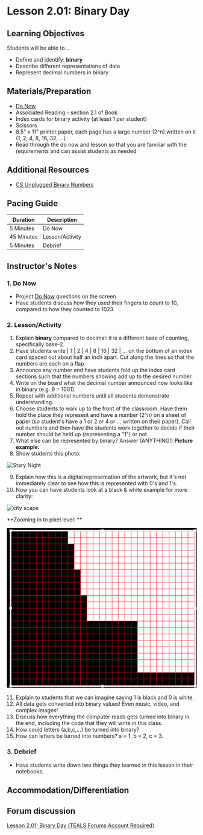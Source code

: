 # Lesson 2.01: Binary Day

## Learning Objectives
Students will be able to...
* Define and identify: **binary**
* Describe different representations of data
* Represent decimal numbers in binary

## Materials/Preparation
* [Do Now]
* Associated Reading - section 2.1 of Book
* Index cards for binary activity (at least 1 per student)
* Scissors
* 8.5" x 11" printer paper, each page has a large number (2^n) written on it (1, 2, 4, 8, 16, 32, ...)
* Read through the do now and lesson so that you are familiar with the requirements and can assist students as needed

## Additional Resources
* [CS Unplugged Binary Numbers]

## Pacing Guide
| **Duration**   | **Description** |
| ---------- | ----------- |
| 5 Minutes  | Do Now      |
| 45 Minutes | Lesson/Activity      |
| 5 Minutes | Debrief     |

## Instructor's Notes
### 1. Do Now
* Project [Do Now] questions on the screen
* Have students discuss how they used their fingers to count to 10, compared to how they counted to 1023.
### 2. Lesson/Activity
1. Explain **binary** compared to decimal: it is a different base of counting, specifically base-2. 
2. Have students write | 1 | 2 | 4 | 8 | 16 | 32 | ... on the bottom of an index card spaced out about half an inch apart. Cut along the lines so that the numbers are each on a flap. 
3. Announce any number and have students fold up the index card sections such that the numbers showing add up to the desired number.
4. Write on the board what the decimal number announced now looks like in binary (e.g. 9 = 1001).
5. Repeat with additional numbers until all students demonstrate understanding.
6. Choose students to walk up to the front of the classroom. Have them hold the place they represent and have a number (2^n) on a sheet of paper (so student's have a 1 or 2 or 4 or ... written on their paper). 
Call out numbers and then have the students work together to decide if their number should be held up (representing a "1") or not.
7. What else can be represented by binary? Answer (ANYTHING!)
**Picture example:**
8. Show students this photo: 

![Stary Night](starynight.png)

9. Explain how this is a digital representation of the artwork, but it's not immediately clear to see how this is represented with 0's and 1's.    
10. Now you can have students look at a black & white example for more clarity: 

![city scape](basic_city.png)

**Zooming in to pixel level: **

![Pixel Level](Pixel_Level.png)

11. Explain to students that we can imagine saying 1 is black and 0 is white.
12. All data gets converted into binary values! Even music, video, and complex images!
13. Discuss how everything the computer reads gets turned into binary in the end, including the code that they will write in this class.
14. How could letters (a,b,c,...) be turned into binary? 
15. How can letters be turned into numbers? a = 1, b = 2, c = 3.

### 3. Debrief
* Have students write down two things they learned in this lesson in their notebooks.

## Accommodation/Differentiation


## Forum discussion
[Lesson 2.01: Binary Day (TEALS Forums Account Required)](https://forums.tealsk12.org/c/2nd-semester-unit-2/2-01-binary-day)


[Do Now]:do_now.md
[CS Unplugged Binary Numbers]:http://csunplugged.org/binary-numbers/
